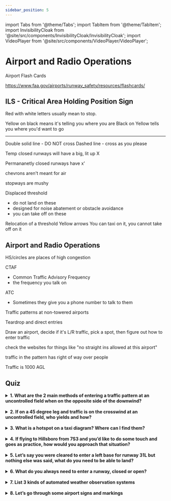 ```yaml
---
sidebar_position: 5
---
```

import Tabs from '@theme/Tabs';
import TabItem from '@theme/TabItem';
import InvisibilityCloak from '@site/src/components/InvisibilityCloak/InvisibilityCloak';
import VideoPlayer from '@site/src/components/VideoPlayer/VideoPlayer';

# Airport and Radio Operations

<InvisibilityCloak>
    <Tabs>
        <TabItem value="spring2025" label="Spring 2025">
            <VideoPlayer src="/video/5_airport_operations_spring_2025/GMT20250521-010148_Recording_1744x798.mp4#t=3084" />
        </TabItem>
    </Tabs>
</InvisibilityCloak>

Airport Flash Cards

https://www.faa.gov/airports/runway_safety/resources/flashcards/


ILS - Critical Area Holding Position Sign
-

Red with white letters usually mean to stop.

Yellow on black means it's telling you where you are
Black on Yellow tells you where you'd want to go

---

Double solid line - DO NOT cross
Dashed line - cross as you please


Temp closed runways will have a big, lit up X

Permananetly closed runways have x'


chevrons aren't meant for air

stopways are mushy

Displaced threshold
- do not land on these
- designed for noise abatement or obstacle avoidance
- you can take off on these

Relocation of a threshold
Yellow arrows
You can taxi on it, 
you cannot take off on it


## Airport and Radio Operations

HS/circles are places of high congestion

CTAF
- Common Traffic Advisory Frequency
- the frequency you talk on


ATC
- Sometimes they give you a phone number to talk to them

Traffic patterns at non-towered airports


Teardrop and direct entries


Draw an airport, decide if it's L/R traffic, pick a spot, then figure out how to enter traffic



check the websites for things like "no straight ins allowed at this airport"

traffic in the pattern has right of way over people 

Traffic is 1000 AGL


## Quiz

<details>
    <summary><strong>1. What are the 2 main methods of entering a traffic pattern at an uncontrolled field when on the opposite side of the downwind?</strong></summary>

    Direct entry into the downwind at a 45 and at pattern altitude  
    Midfield crossing 500’ above, then a descent once past the downwind to begin a right teardrop onto the 45 for the downwind once at pattern altitude
</details>
<br/>

<details>
    <summary><strong>2. If on a 45 degree leg and traffic is on the crosswind at an uncontrolled field, who yields and how?</strong></summary>

    45 traffic yields, typically via 360 degree turn
</details>
<br/>

<details>
    <summary><strong>3. What is a hotspot on a taxi diagram? Where can I find them?</strong></summary>

    An area of high traffic at an airport, typically listed on an airport diagram on foreflight, or at the back of the chart supplement
</details>
<br/>

<details>
    <summary><strong>4. If flying to Hillsboro from 7S3 and you’d like to do some touch and goes as practice, how would you approach that situation?</strong></summary>

    1. Get the weather by listening to the ATIS on frequency 127.65, remember the letter associated with the weather (Information Alpha, Bravo, Charlie, etc.)  
    2. Tune in tower on 119.3  
    3. “Hillsboro tower, cessna _____ is just off Twin Oaks with information ____, we’d like to request the option”
</details>
<br/>

<details>
    <summary><strong>5. Let’s say you were cleared to enter a left base for runway 31L but nothing else was said, what do you need to be able to land?</strong></summary>

    A clearance to land. They should say: “Cessna ____ runway 31L, cleared for the option” or “Cessna ____ runway 31L, cleared to land”. Pay careful attention to the words they use. A clearance to land is not the same as being cleared for the option.
</details>
<br/>

<details>
    <summary><strong>6. What do you always need to enter a runway, closed or open?</strong></summary>

    A clearance from the tower
</details>
<br/>

<details>
    <summary><strong>7. List 3 kinds of automated weather observation systems</strong></summary>

    ATIS, AWOS, ASOS
</details>
<br/>

<details>
    <summary><strong>8. Let’s go through some airport signs and markings</strong></summary>

    <!-- Add your airport signs and markings questions/answers here -->
</details>
<br/>